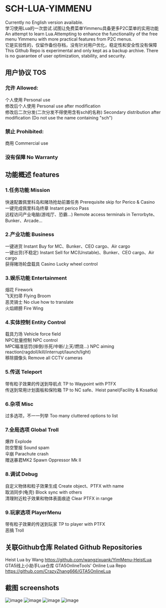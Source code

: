 # SCH-LUA-YIMMENU
Currently no English version available.\
学习使用Lua的一次尝试.试图让免费菜单Yimmenu具备更多P2C菜单的实用功能 \
An attempt to learn Lua.Attempting to enhance the functionality of the free menu Yimmenu with more practical features from P2C menus. \
它是实验性的，仅留作备份存档，没有针对用户优化，稳定性和安全性没有保障 \
This Github Repo is experimental and only kept as a backup archive. There is no guarantee of user optimization, stability, and security.
## 用户协议 TOS
### 允许 Allowed:
个人使用 Personal use \
修改后个人使用 Personal use after modification \
修改后二次分发(二次分发不得使用含有sch的名称) Secondary distribution after modification (Do not use the name containing "sch") 
### 禁止 Prohibited:
商用 Commercial use
### 没有保障 No Warranty
## 功能概述 features
### 1.任务功能 Mission 
快速配置佩里科岛和赌场抢劫前置任务 Prerequisite skip for Perico & Casino\
一键完成佩里科岛终章 Instant perico Pass \
远程访问产业电脑(游戏厅、恐霸...) Remote access terminals in Terrorbyte、Bunker、Arcade...
### 2.产业功能 Business 
一键进货 Instant Buy for MC、Bunker、CEO cargo、Air cargo\
一键出货(不稳定) Instant Sell for MC(Unstable)、Bunker、CEO cargo、Air cargo\
获得赌场轮盘载具 Casino Lucky wheel control
### 3.娱乐功能 Entertainment 
烟花 Firework \
飞天扫帚 Flying Broom \
恶灵骑士 No clue how to translate \
火焰翅膀 Fire Wing 
### 4.实体控制 Entity Control
载具力场 Vehicle force field \
NPC批量控制 NPC control \
MPC瞄准惩罚(摔倒/杀死/中断/上天/燃烧...) NPC aiming reaction(ragdoll/kill/interrupt/launch/light) \
移除摄像头 Remove all CCTV cameras
### 5.传送 Teleport 
带有粒子效果的传送到导航点 TP to Waypoint with PTFX \
传送到常用计划面板和保险箱 TP to NC safe、Heist panel(Facility & Kosatka) 
### 6.杂项 Misc 
过多选项，不一一列举 Too many cluttered options to list
### 7.全局选项 Global Troll 
爆炸 Explode \
防空警报 Sound spam \
伞崩 Parachute crash \
赠送暴君MK2 Spawn Oppressor Mk II
### 8.调试 Debug 
自定义物体和粒子效果生成 Create object、PTFX with name\
取消同步(龟壳) Block sync with others\
清理附近粒子效果和物体表面痕迹 Clear PTFX in range
### 9.玩家选项 PlayerMenu
带有粒子效果的传送到玩家 TP to player with PTFX \
恶搞 Troll
## 关联Github仓库 Related Github Repositories
Heist Lua by Wang https://github.com/wangzixuank/YimMenu-HeistLua \
GTA5线上小助手Lua仓库 GTA5OnlineTools' Online Lua Repo https://github.com/CrazyZhang666/GTA5OnlineLua 
## 截图 screenshots
![image](https://github.com/sch-lda/SCH-LUA-YIMMENU/assets/54973190/64751e8e-5d6f-48c6-99a9-ccd142f17b9f)
![image](https://cdn.discordapp.com/attachments/1123459970806054975/1132205684029665280/image.png)
![image](https://cdn.discordapp.com/attachments/1123459970806054975/1132205684264554656/image.png)
![image](https://cdn.discordapp.com/attachments/1123459970806054975/1132205684524580874/image.png)
